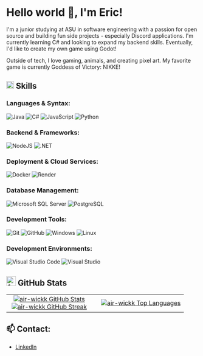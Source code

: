 # Hello world 👋, I'm Eric!

I'm a junior studying at ASU in software engineering with a passion for open source and building fun side projects - especially Discord applications. I'm currently learning C# and looking to expand my backend skills. Eventually, I'd like to create my own game using Godot!

Outside of tech, I love gaming, animals, and creating pixel art. My favorite game is currently Goddess of Victory: NIKKE!

## <img src="https://media2.giphy.com/media/QssGEmpkyEOhBCb7e1/giphy.gif" width="20" alt="typing cat gif" /> Skills
### Languages & Syntax:
![Java](https://img.shields.io/badge/java-%23ED8B00.svg?style=for-the-badge&logo=openjdk&logoColor=white)
![C#](https://img.shields.io/badge/c%23-239120.svg?style=for-the-badge&logo=c-sharp&logoColor=white)
![JavaScript](https://img.shields.io/badge/javascript-%23F7DF1E.svg?style=for-the-badge&logo=javascript&logoColor=black)
![Python](https://img.shields.io/badge/python-3670A0?style=for-the-badge&logo=python&logoColor=ffdd54)

### Backend & Frameworks:
![NodeJS](https://img.shields.io/badge/node.js-339933.svg?style=for-the-badge&logo=node.js&logoColor=white)
![.NET](https://img.shields.io/badge/.NET-512BD4.svg?style=for-the-badge&logo=dot-net&logoColor=white)

### Deployment & Cloud Services:
![Docker](https://img.shields.io/badge/docker-2496ED.svg?style=for-the-badge&logo=docker&logoColor=white)
![Render](https://img.shields.io/badge/render-1D2330.svg?style=for-the-badge&logo=render&logoColor=white)

### Database Management:
![Microsoft SQL Server](https://img.shields.io/badge/Microsoft_SQL_Server-CC2927.svg?style=for-the-badge&logo=microsoft-sql-server&logoColor=white)
![PostgreSQL](https://img.shields.io/badge/postgresql-316192.svg?style=for-the-badge&logo=postgresql&logoColor=white)

### Development Tools:
![Git](https://img.shields.io/badge/git-F05032.svg?style=for-the-badge&logo=git&logoColor=white)
![GitHub](https://img.shields.io/badge/github-181717.svg?style=for-the-badge&logo=github&logoColor=white)
![Windows](https://img.shields.io/badge/windows-0078D6.svg?style=for-the-badge&logo=windows&logoColor=white)
![Linux](https://img.shields.io/badge/linux-FCC624.svg?style=for-the-badge&logo=linux&logoColor=black)

### Development Environments:
![Visual Studio Code](https://img.shields.io/badge/Visual_Studio_Code-007ACC.svg?style=for-the-badge&logo=visual-studio-code&logoColor=white)
![Visual Studio](https://img.shields.io/badge/Visual_Studio-5C2D91.svg?style=for-the-badge&logo=visual-studio&logoColor=white)


## <img src="https://media.giphy.com/media/iY8CRBdQXODJSCERIr/giphy.gif" width="25" alt="fun gif" /> GitHub Stats 
<table align="center" style="width: 100%;">
  <tr>
    <!-- Left column: Stats + Streaks stacked -->
    <td width="50%" align="center" valign="top" style="padding-right: 1rem;">
      <a href="https://github.com/air-wickk" target="_blank" rel="noopener noreferrer">
        <img src="https://github-readme-stats.vercel.app/api?username=air-wickk&show_icons=true&theme=nightowl&count_private=true" alt="air-wickk GitHub Stats" style="max-width: 100%; height: auto;" />
      </a>
      <br />
      <a href="https://github.com/air-wickk" target="_blank" rel="noopener noreferrer">
        <img src="https://github-readme-streak-stats.herokuapp.com/?user=air-wickk&theme=nightowl" alt="air-wickk GitHub Streak" style="max-width: 100%; height: auto;" />
      </a>
    </td>
    <!-- Right column: Top Languages centered vertically -->
    <td width="50%" align="center" valign="middle" style="padding-left: 1rem;">
      <a href="https://github.com/air-wickk" target="_blank" rel="noopener noreferrer">
        <img src="https://github-readme-stats.vercel.app/api/top-langs/?username=air-wickk&theme=nightowl&langs_count=10" alt="air-wickk Top Languages" style="max-width: 100%; height: auto;" />
      </a>
    </td>
  </tr>
</table>


## 📫 Contact:
- [LinkedIn](https://www.linkedin.com/in/eric-worwa-b0402a265)
